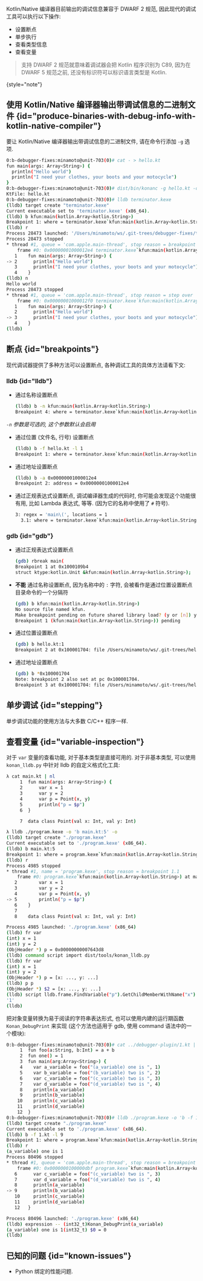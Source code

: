 [//]: # (title: 调试 Kotlin/Native 代码)

Kotlin/Native 编译器目前输出的调试信息兼容于 DWARF 2 规范,
因此现代的调试工具可以执行以下操作:
- 设置断点
- 单步执行
- 查看类型信息
- 查看变量

> 支持 DWARF 2 规范就意味着调试器会把 Kotlin 程序识别为 C89,
> 因为在 DWARF 5 规范之前, 还没有标识符可以标识语言类型是 Kotlin.
>
{style="note"}

## 使用 Kotlin/Native 编译器输出带调试信息的二进制文件 {id="produce-binaries-with-debug-info-with-kotlin-native-compiler"}

要让 Kotlin/Native 编译器输出带调试信息的二进制文件, 请在命令行添加 ``-g`` 选项.

```bash
0:b-debugger-fixes:minamoto@unit-703(0)# cat - > hello.kt
fun main(args: Array<String>) {
  println("Hello world")
  println("I need your clothes, your boots and your motocycle")
}
0:b-debugger-fixes:minamoto@unit-703(0)# dist/bin/konanc -g hello.kt -o terminator
KtFile: hello.kt
0:b-debugger-fixes:minamoto@unit-703(0)# lldb terminator.kexe
(lldb) target create "terminator.kexe"
Current executable set to 'terminator.kexe' (x86_64).
(lldb) b kfun:main(kotlin.Array<kotlin.String>)
Breakpoint 1: where = terminator.kexe`kfun:main(kotlin.Array<kotlin.String>) + 4 at hello.kt:2, address = 0x00000001000012e4
(lldb) r
Process 28473 launched: '/Users/minamoto/ws/.git-trees/debugger-fixes/terminator.kexe' (x86_64)
Process 28473 stopped
* thread #1, queue = 'com.apple.main-thread', stop reason = breakpoint 1.1
    frame #0: 0x00000001000012e4 terminator.kexe`kfun:main(kotlin.Array<kotlin.String>) at hello.kt:2
   1    fun main(args: Array<String>) {
-> 2      println("Hello world")
   3      println("I need your clothes, your boots and your motocycle")
   4    }
(lldb) n
Hello world
Process 28473 stopped
* thread #1, queue = 'com.apple.main-thread', stop reason = step over
    frame #0: 0x00000001000012f0 terminator.kexe`kfun:main(kotlin.Array<kotlin.String>) at hello.kt:3
   1    fun main(args: Array<String>) {
   2      println("Hello world")
-> 3      println("I need your clothes, your boots and your motocycle")
   4    }
(lldb)
```

## 断点 {id="breakpoints"}

现代调试器提供了多种方法可以设置断点, 各种调试工具的具体方法请看下文:

### lldb {id="lldb"}

- 通过名称设置断点

    ```bash
    (lldb) b -n kfun:main(kotlin.Array<kotlin.String>)
    Breakpoint 4: where = terminator.kexe`kfun:main(kotlin.Array<kotlin.String>) + 4 at hello.kt:2, address = 0x00000001000012e4
    ```

_``-n`` 参数是可选的, 这个参数默认会启用_
- 通过位置 (文件名, 行号) 设置断点

    ```bash
    (lldb) b -f hello.kt -l 1
    Breakpoint 1: where = terminator.kexe`kfun:main(kotlin.Array<kotlin.String>) + 4 at hello.kt:2, address = 0x00000001000012e4
    ```

- 通过地址设置断点

    ```bash
    (lldb) b -a 0x00000001000012e4
    Breakpoint 2: address = 0x00000001000012e4
    ```

- 通过正规表达式设置断点, 调试编译器生成的代码时, 你可能会发现这个功能很有用,
  比如 Lambda 表达式, 等等. (因为它的名称中使用了 ``#`` 符号).

    ```bash
    3: regex = 'main\(', locations = 1
      3.1: where = terminator.kexe`kfun:main(kotlin.Array<kotlin.String>) + 4 at hello.kt:2, address = terminator.kexe[0x00000001000012e4], unresolved, hit count = 0
    ```

### gdb {id="gdb"}

- 通过正规表达式设置断点

    ```bash
    (gdb) rbreak main(
    Breakpoint 1 at 0x1000109b4
    struct ktype:kotlin.Unit &kfun:main(kotlin.Array<kotlin.String>);
    ```

- __不能__ 通过名称设置断点, 因为名称中的 ``:`` 字符, 会被看作是通过位置设置断点目录命令的一个分隔符

    ```bash
    (gdb) b kfun:main(kotlin.Array<kotlin.String>)
    No source file named kfun.
    Make breakpoint pending on future shared library load? (y or [n]) y
    Breakpoint 1 (kfun:main(kotlin.Array<kotlin.String>)) pending
    ```

- 通过位置设置断点

    ```bash
    (gdb) b hello.kt:1
    Breakpoint 2 at 0x100001704: file /Users/minamoto/ws/.git-trees/hello.kt, line 1.
    ```

- 通过地址设置断点

    ```bash
    (gdb) b *0x100001704
    Note: breakpoint 2 also set at pc 0x100001704.
    Breakpoint 3 at 0x100001704: file /Users/minamoto/ws/.git-trees/hello.kt, line 2.
    ```

## 单步调试 {id="stepping"}

单步调试功能的使用方法与大多数 C/C++ 程序一样.

## 查看变量 {id="variable-inspection"}

对于 `var` 变量的查看功能, 对于基本类型是直接可用的.
对于非基本类型, 可以使用 `konan_lldb.py` 中针对 lldb 的自定义格式化工具:

```bash
λ cat main.kt | nl
     1  fun main(args: Array<String>) {
     2      var x = 1
     3      var y = 2
     4      var p = Point(x, y)
     5      println("p = $p")
     6  }

     7  data class Point(val x: Int, val y: Int)

λ lldb ./program.kexe -o 'b main.kt:5' -o
(lldb) target create "./program.kexe"
Current executable set to './program.kexe' (x86_64).
(lldb) b main.kt:5
Breakpoint 1: where = program.kexe`kfun:main(kotlin.Array<kotlin.String>) + 289 at main.kt:5, address = 0x000000000040af11
(lldb) r
Process 4985 stopped
* thread #1, name = 'program.kexe', stop reason = breakpoint 1.1
    frame #0: program.kexe`kfun:main(kotlin.Array<kotlin.String>) at main.kt:5
   2        var x = 1
   3        var y = 2
   4        var p = Point(x, y)
-> 5        println("p = $p")
   6    }
   7
   8    data class Point(val x: Int, val y: Int)

Process 4985 launched: './program.kexe' (x86_64)
(lldb) fr var
(int) x = 1
(int) y = 2
(ObjHeader *) p = 0x00000000007643d8
(lldb) command script import dist/tools/konan_lldb.py
(lldb) fr var
(int) x = 1
(int) y = 2
(ObjHeader *) p = [x: ..., y: ...]
(lldb) p p
(ObjHeader *) $2 = [x: ..., y: ...]
(lldb) script lldb.frame.FindVariable("p").GetChildMemberWithName("x").Dereference().GetValue()
'1'
(lldb)
```

把对象变量转换为易于阅读的字符串表达形式, 也可以使用内建的运行期函数 `Konan_DebugPrint` 来实现
(这个方法也适用于 gdb, 使用 command 语法中的一个模块):

```bash
0:b-debugger-fixes:minamoto@unit-703(0)# cat ../debugger-plugin/1.kt | nl -p
     1  fun foo(a:String, b:Int) = a + b
     2  fun one() = 1
     3  fun main(arg:Array<String>) {
     4    var a_variable = foo("(a_variable) one is ", 1)
     5    var b_variable = foo("(b_variable) two is ", 2)
     6    var c_variable = foo("(c_variable) two is ", 3)
     7    var d_variable = foo("(d_variable) two is ", 4)
     8    println(a_variable)
     9    println(b_variable)
    10    println(c_variable)
    11    println(d_variable)
    12  }
0:b-debugger-fixes:minamoto@unit-703(0)# lldb ./program.kexe -o 'b -f 1.kt -l 9' -o r
(lldb) target create "./program.kexe"
Current executable set to './program.kexe' (x86_64).
(lldb) b -f 1.kt -l 9
Breakpoint 1: where = program.kexe`kfun:main(kotlin.Array<kotlin.String>) + 463 at 1.kt:9, address = 0x0000000100000dbf
(lldb) r
(a_variable) one is 1
Process 80496 stopped
* thread #1, queue = 'com.apple.main-thread', stop reason = breakpoint 1.1
    frame #0: 0x0000000100000dbf program.kexe`kfun:main(kotlin.Array<kotlin.String>) at 1.kt:9
   6      var c_variable = foo("(c_variable) two is ", 3)
   7      var d_variable = foo("(d_variable) two is ", 4)
   8      println(a_variable)
-> 9      println(b_variable)
   10     println(c_variable)
   11     println(d_variable)
   12   }

Process 80496 launched: './program.kexe' (x86_64)
(lldb) expression -- (int32_t)Konan_DebugPrint(a_variable)
(a_variable) one is 1(int32_t) $0 = 0
(lldb)

```

## 已知的问题 {id="known-issues"}

- Python 绑定的性能问题.
